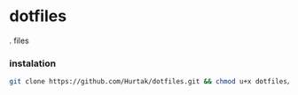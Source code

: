 # dotfiles
. files

### instalation

```bash
git clone https://github.com/Hurtak/dotfiles.git && chmod u+x dotfiles/install.sh && ./dotfiles/install.sh && rm -rf dotfiles
```
